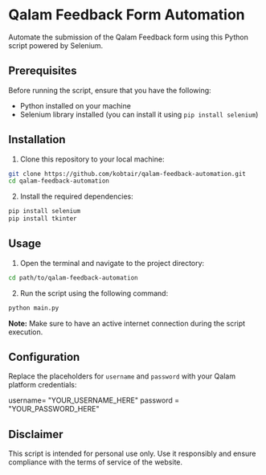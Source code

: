 # Qalam Feedback Form Automation

Automate the submission of the Qalam Feedback form using this Python script powered by Selenium.

## Prerequisites

Before running the script, ensure that you have the following:

- Python installed on your machine
- Selenium library installed (you can install it using `pip install selenium`)

## Installation

1. Clone this repository to your local machine:

```bash
git clone https://github.com/kobtair/qalam-feedback-automation.git
cd qalam-feedback-automation
```

2. Install the required dependencies:

```bash
pip install selenium
pip install tkinter
```

## Usage

1. Open the terminal and navigate to the project directory:

```bash
cd path/to/qalam-feedback-automation
```

2. Run the script using the following command:

```bash
python main.py
```

**Note:** Make sure to have an active internet connection during the script execution.

## Configuration


Replace the placeholders for `username` and `password` with your Qalam platform credentials:

username= "YOUR_USERNAME_HERE"
password = "YOUR_PASSWORD_HERE"

## Disclaimer

This script is intended for personal use only. Use it responsibly and ensure compliance with the terms of service of the website.
